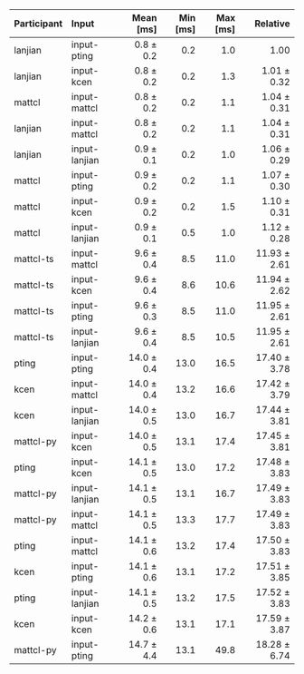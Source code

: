 | Participant | Input | Mean [ms] | Min [ms] | Max [ms] | Relative |
|:---|:---|---:|---:|---:|---:|
| lanjian | input-pting | 0.8 ± 0.2 | 0.2 | 1.0 | 1.00 |
| lanjian | input-kcen | 0.8 ± 0.2 | 0.2 | 1.3 | 1.01 ± 0.32 |
| mattcl | input-mattcl | 0.8 ± 0.2 | 0.2 | 1.1 | 1.04 ± 0.31 |
| lanjian | input-mattcl | 0.8 ± 0.2 | 0.2 | 1.1 | 1.04 ± 0.31 |
| lanjian | input-lanjian | 0.9 ± 0.1 | 0.2 | 1.0 | 1.06 ± 0.29 |
| mattcl | input-pting | 0.9 ± 0.2 | 0.2 | 1.1 | 1.07 ± 0.30 |
| mattcl | input-kcen | 0.9 ± 0.2 | 0.2 | 1.5 | 1.10 ± 0.31 |
| mattcl | input-lanjian | 0.9 ± 0.1 | 0.5 | 1.0 | 1.12 ± 0.28 |
| mattcl-ts | input-mattcl | 9.6 ± 0.4 | 8.5 | 11.0 | 11.93 ± 2.61 |
| mattcl-ts | input-kcen | 9.6 ± 0.4 | 8.6 | 10.6 | 11.94 ± 2.62 |
| mattcl-ts | input-pting | 9.6 ± 0.3 | 8.5 | 11.0 | 11.95 ± 2.61 |
| mattcl-ts | input-lanjian | 9.6 ± 0.4 | 8.5 | 10.5 | 11.95 ± 2.61 |
| pting | input-pting | 14.0 ± 0.4 | 13.0 | 16.5 | 17.40 ± 3.78 |
| kcen | input-mattcl | 14.0 ± 0.4 | 13.2 | 16.6 | 17.42 ± 3.79 |
| kcen | input-lanjian | 14.0 ± 0.5 | 13.0 | 16.7 | 17.44 ± 3.81 |
| mattcl-py | input-kcen | 14.0 ± 0.5 | 13.1 | 17.4 | 17.45 ± 3.81 |
| pting | input-kcen | 14.1 ± 0.5 | 13.0 | 17.2 | 17.48 ± 3.83 |
| mattcl-py | input-lanjian | 14.1 ± 0.5 | 13.1 | 16.7 | 17.49 ± 3.83 |
| mattcl-py | input-mattcl | 14.1 ± 0.5 | 13.3 | 17.7 | 17.49 ± 3.83 |
| pting | input-mattcl | 14.1 ± 0.6 | 13.2 | 17.4 | 17.50 ± 3.83 |
| kcen | input-pting | 14.1 ± 0.6 | 13.1 | 17.2 | 17.51 ± 3.85 |
| pting | input-lanjian | 14.1 ± 0.5 | 13.2 | 17.5 | 17.52 ± 3.83 |
| kcen | input-kcen | 14.2 ± 0.6 | 13.1 | 17.1 | 17.59 ± 3.87 |
| mattcl-py | input-pting | 14.7 ± 4.4 | 13.1 | 49.8 | 18.28 ± 6.74 |
